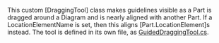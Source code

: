 This custom [DraggingTool] class makes guidelines visible as a Part is dragged around a Diagram and is nearly aligned with another Part.
If a LocationElementName is set, then this aligns [Part.LocationElement]s instead.
The tool is defined in its own file, as [GuidedDraggingTool.cs](https://github.com/NorthwoodsSoftware/GoDiagram/blob/main/Extensions/Tools/GuidedDragging/GuidedDraggingTool.cs).